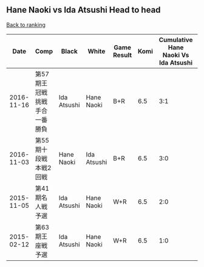 ## Hane Naoki vs Ida Atsushi Head to head

[Back to ranking](../../index.md)




| **Date** | **Comp** | **Black** | **White** | **Game Result** | **Komi** | **Cumulative Hane Naoki Vs Ida Atsushi** | **Hane Naoki Streak** | **Ida Atsushi Streak** | 
| --- | --- | --- | --- | --- | --- | --- | --- | --- |
| 2016-11-16 | 第57期王冠戦　挑戦手合一番勝負 | Ida Atsushi | Hane Naoki | B+R | 6.5 | 3:1 | 0 | 1 | 
| 2016-11-03 | 第55期十段戦　本戦2回戦 | Hane Naoki | Ida Atsushi | B+R | 6.5 | 3:0 | 3 | 0 | 
| 2015-11-05 | 第41期名人戦予選 | Ida Atsushi | Hane Naoki | W+R | 6.5 | 2:0 | 2 | 0 | 
| 2015-02-12 | 第63期王座戦予選 | Ida Atsushi | Hane Naoki | W+R | 6.5 | 1:0 | 1 | 0 |





